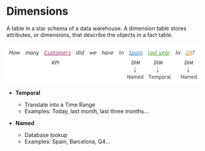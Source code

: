 # Dimensions

A table in a star schema of a data warehouse. A dimension table stores attributes, or dimensions, that describe the objects in a fact table.

<img src="dashboard/images/query_dim.png" width="600">

- **Temporal**
    - Translate into a Time Range
    - Examples: Today, last month, last three months...

- **Named**
    - Database lookup
    - Examples: Spain, Barcelona, Q4...
